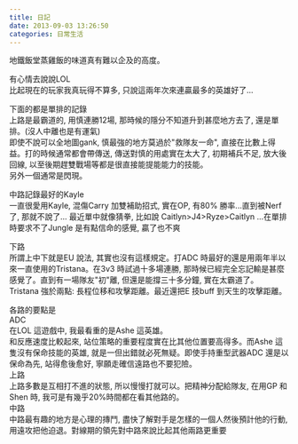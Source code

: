 ```yaml
---
title: 日記
date: 2013-09-03 13:26:50
categories: 日常生活
---
```


地鐵飯堂蒸雞飯的味道真有難以企及的高度。  
  
有心情去說說LOL  
比起現在的玩家我真玩得不算多, 只說這兩年次來連贏最多的英雄好了...  
  
下面的都是單排的記錄  
上路是最霸道的, 用慎連勝12場, 那時候的隱分不知道升到甚麼地方去了, 還是單排。(沒人中離也是有運氣)  
即使不說可以全地圖gank, 慎最強的地方莫過於"救隊友一命", 直接在比數上得益。打的時候通常都會帶傳送, 傳送對慎的用處實在太大了, 初期補兵不足, 放大後回線, 以至後期趕雙戰場等都是很直接能提能能力的技能。  
另外一個通常是閃現。  
  
中路記錄最好的Kayle  
一直很愛用Kayle, 混傷Carry 加雙補助招式, 實在OP, 有80% 勝率...直到被Nerf 了, 那就不說了... 最近單中就像猜拳, 比如說 Caitlyn&gt;J4&gt;Ryze&gt;Caitlyn ...在單排時要求不了Jungle 是有點信命的感覺, 贏了也不爽  
  
下路  
所謂上中下就是EU 說法, 其實也沒有這樣規定。打ADC 時最好的還是用兩年半以來一直使用的Tristana。在3v3 時試過十多場連勝, 那時候已經完全忘記輸是甚麼感覺了。直到有一場隊友"初"離, 但還是能撐三十多分鐘, 實在太霸道了。  
Tristana 強於兩點: 長程位移和攻擊距離。最近還把E 技buff 到天生的攻擊距離。  
  
  
各路的要點是  
ADC  
在LOL 這遊戲中, 我最看重的是Ashe 這英雄。  
和反應速度比較起來, 站位策略的重要程度實在比其他位置要高得多。而Ashe 這隻沒有保命技能的英雄, 就是一但出錯就必死無疑。即使手持重型武器ADC 還是以保命為先, 站得愈後愈好, 寧願走確信遠路也不要犯險。  
上路  
上路多數是互相打不進的狀態, 所以慢慢打就可以。把精神分配給隊友, 在用GP 和Shen 時, 我可是有幾乎20%時間都在看其他路的。  
中路  
中路最有趣的地方是心理的摶鬥, 盡快了解對手是怎樣的一個人然後預計他的行動, 用遠攻把他迫退。對線期的領先對中路來說比起其他兩路更重要